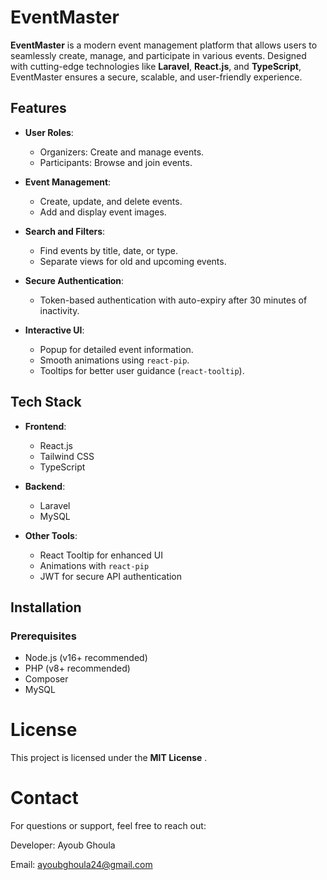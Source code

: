 # EventMaster

**EventMaster** is a modern event management platform that allows users to seamlessly create, manage, and participate in various events. Designed with cutting-edge technologies like **Laravel**, **React.js**, and **TypeScript**, EventMaster ensures a secure, scalable, and user-friendly experience.

## Features

- **User Roles**:  
  - Organizers: Create and manage events.  
  - Participants: Browse and join events.  

- **Event Management**:  
  - Create, update, and delete events.  
  - Add and display event images.  

- **Search and Filters**:  
  - Find events by title, date, or type.  
  - Separate views for old and upcoming events.  

- **Secure Authentication**:  
  - Token-based authentication with auto-expiry after 30 minutes of inactivity.  

- **Interactive UI**:  
  - Popup for detailed event information.  
  - Smooth animations using `react-pip`.  
  - Tooltips for better user guidance (`react-tooltip`).  

## Tech Stack

- **Frontend**:  
  - React.js  
  - Tailwind CSS  
  - TypeScript  

- **Backend**:  
  - Laravel  
  - MySQL  

- **Other Tools**:  
  - React Tooltip for enhanced UI  
  - Animations with `react-pip`  
  - JWT for secure API authentication  

## Installation

### Prerequisites

- Node.js (v16+ recommended)  
- PHP (v8+ recommended)  
- Composer  
- MySQL  


# License

This project is licensed under the **MIT License** .

# Contact

For questions or support, feel free to reach out:

Developer: Ayoub Ghoula

Email: ayoubghoula24@gmail.com